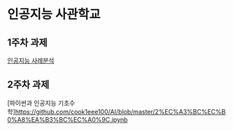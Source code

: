 # 인공지능 사관학교

## 1주차 과제
[인공지능 사례분석](https://github.com/cook1eee100/AI/blob/master/1%EC%A3%BC%EC%B0%A8%EA%B3%BC%EC%A0%9C.ipynb)

## 2주차 과제
[파이썬과 인공지능 기초수학]https://github.com/cook1eee100/AI/blob/master/2%EC%A3%BC%EC%B0%A8%EA%B3%BC%EC%A0%9C.ipynb

